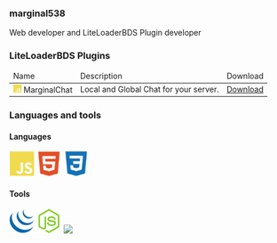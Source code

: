 ### marginal538
Web developer and LiteLoaderBDS Plugin developer

### LiteLoaderBDS Plugins

<table>
  <thead>
    <td>Name</td>
    <td>Description</td>
    <td>Download</td>
  </thead>
  <tr>
    <td><img src="https://github.com/devicons/devicon/blob/master/icons/javascript/javascript-plain.svg" width="15px"/> MarginalChat</td>
    <td>Local and Global Chat for your server.</td>
    <td><a href="https://github.com/marginal538/MarginalChat">Download</a></td>
  </tr>
</table>

### Languages and tools
#### Languages
<p>
<img src="https://github.com/devicons/devicon/blob/master/icons/javascript/javascript-plain.svg" width="45px"/>
<img src="https://github.com/devicons/devicon/blob/master/icons/html5/html5-plain.svg" width="45px"/>
<img src="https://github.com/devicons/devicon/blob/master/icons/css3/css3-plain.svg" width="45px"/>
</p>

#### Tools
<p>
<img src="https://github.com/devicons/devicon/blob/master/icons/jquery/jquery-plain.svg" width="45px"/>
<img src="https://github.com/devicons/devicon/blob/master/icons/nodejs/nodejs-plain.svg" width="45px"/>
<img src="https://github.com/LiteLDev/docs/blob/main/assets/Logo.png?raw=true" width="45px"/>
</p>
